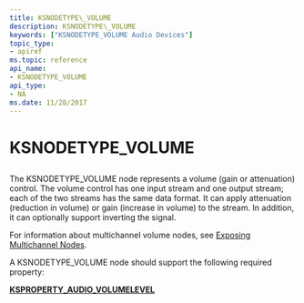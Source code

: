 ```yaml
---
title: KSNODETYPE\_VOLUME
description: KSNODETYPE\_VOLUME
keywords: ["KSNODETYPE_VOLUME Audio Devices"]
topic_type:
- apiref
ms.topic: reference
api_name:
- KSNODETYPE_VOLUME
api_type:
- NA
ms.date: 11/28/2017
---
```


# KSNODETYPE\_VOLUME


## <span id="ddk_ksnodetype_volume_ks"></span><span id="DDK_KSNODETYPE_VOLUME_KS"></span>


The KSNODETYPE\_VOLUME node represents a volume (gain or attenuation) control. The volume control has one input stream and one output stream; each of the two streams has the same data format. It can apply attenuation (reduction in volume) or gain (increase in volume) to the stream. In addition, it can optionally support inverting the signal.

For information about multichannel volume nodes, see [Exposing Multichannel Nodes](./exposing-multichannel-nodes.md).

A KSNODETYPE\_VOLUME node should support the following required property:

[**KSPROPERTY\_AUDIO\_VOLUMELEVEL**](ksproperty-audio-volumelevel.md)

 

